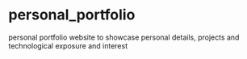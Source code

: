 # personal_portfolio
personal portfolio website to showcase personal details, projects and technological exposure and interest 

